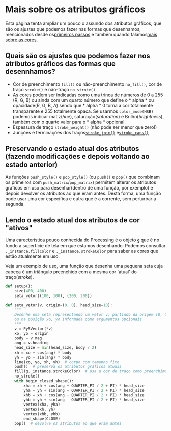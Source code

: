 # Mais sobre os atributos gráficos

Esta página tenta ampliar um pouco o assundo dos atributos gráficos, que são os ajustes que podemos fazer nas formas que desenhamos, mencionados desde os[primeiros passos](https://github.com/villares/material-aulas/blob/main/Processing-Python/desenho-basico_py.md) e também quando falamos[mais sobre as cores](https://github.com/villares/material-aulas/blob/main/Processing-Python/mais_sobre_cores.md).

## Quais são os ajustes que podemos fazer nos atributos gráficos das formas que desennhamos?

- Cor de preenchimento `fill()` ou não-preenchimento `no_fill()`, cor de traço `stroke()` e não-traço `no_stroke()`
- As cores podem ser indicadas como uma trinca de números de 0 a 255 (R, G, B) ou ainda com um quarto número que define o * alpha * ou opacidade(R, G, B, A) sendo que * alpha * 0 torna a cor totalmente transparente e 255 totalmente opaca. Se usarmos `color_mode(HSB)` podemos indicar matiz(*hue*), saturação(*saturation*) e Brilho(*brightness*), também com o quarto valor para o * alpha * opcional.
- Espessura de traço `stroke_weight()` (não pode ser menor que zero!)
- Junções e terminações dos traços[`stroke_join()`](https://py5coding.org/reference/sketch_stroke_join.html) e[`stroke_caps()`](https://py5coding.org/reference/sketch_stroke_cap.html)

## Preservando o estado atual dos atributos (fazendo modificações e depois voltando ao estado anterior)

As funções `push_style()` e `pop_style()` (ou `push()` e `pop()` que combinam os primeiros com `push_matrix`/`pop_matrix`) permitem alterar os atributos gráficos em uso para desenhar(dentro de uma função, por exemplo) e depois devolver os atributos ao que eram antes. Desta forma, uma função pode usar uma cor específica e outra que é a corrente, sem perturbar a segunda.

## Lendo o estado atual dos atributos de cor "ativos"

Uma carecterística pouco conhecida do Processing é o objeto **`g`** que é no fundo a superfície de tela em que estamos desenhando. Podemos consultar `._instance.fillColor` e `._instance.strokeColor` para saber as cores que estão atualmente em uso.

Veja um exemplo de uso, uma função que desenha uma pequena seta cuja cabeça é um triângulo preenchido com a mesma cor 'atual' do traço(_stroke_).

```python
def setup():
    size(400, 400)
    seta_vetor((100, 100), (200, 200))

def seta_vetor(v, origin=(0, 0), head_size=10):
    """
    Desenhe uma seta representando um vetor v, partindo da origem (0, 0)
    ou na posição xo, yo informada como argumentos opcionais
    """
    v = Py5Vector(*v)
    xo, yo = origin
    body = v.mag
    ang = v.heading
    head_size = min(head_size, body / 2)
    xh = xo + cos(ang) * body
    yh = yo + sin(ang) * body
    line(xo, yo, xh, yh)  # corpo com tamanho fixo
    push()  # preserva os atributos gráficos atuais
    fill(g._instance.strokeColor)  # usa a cor de traço como preenchimento!
    no_stroke()
    with begin_closed_shape():
        xha = xh + cos(ang + QUARTER_PI / 2 + PI) * head_size
        yha = yh + sin(ang + QUARTER_PI / 2 + PI) * head_size
        xhb = xh + cos(ang - QUARTER_PI / 2 + PI) * head_size
        yhb = yh + sin(ang - QUARTER_PI / 2 + PI) * head_size
        vertex(xha, yha)
        vertex(xh, yh)
        vertex(xhb, yhb)
        end_shape(CLOSE)
    pop()  # devolve os atributos ao que eram antes

```
